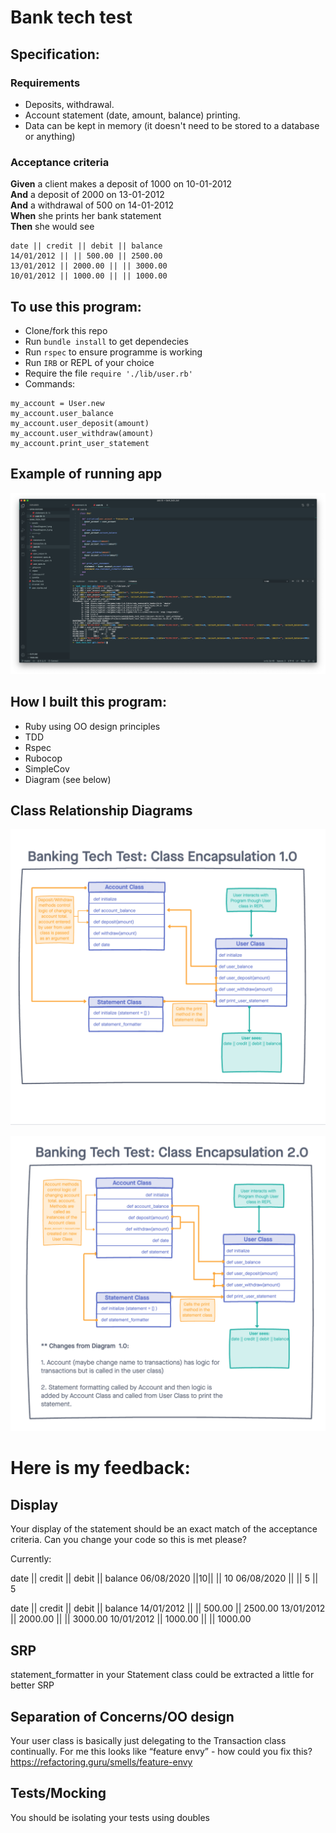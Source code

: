 # Bank tech test

## Specification:

### Requirements
* Deposits, withdrawal.
* Account statement (date, amount, balance) printing.
* Data can be kept in memory (it doesn't need to be stored to a database or anything)

### Acceptance criteria

**Given** a client makes a deposit of 1000 on 10-01-2012  
**And** a deposit of 2000 on 13-01-2012  
**And** a withdrawal of 500 on 14-01-2012  
**When** she prints her bank statement  
**Then** she would see

```
date || credit || debit || balance
14/01/2012 || || 500.00 || 2500.00
13/01/2012 || 2000.00 || || 3000.00
10/01/2012 || 1000.00 || || 1000.00
```

## To use this program:

* Clone/fork this repo
* Run `bundle install` to get dependecies
* Run `rspec` to ensure programme is working
* Run `IRB` or REPL of your choice
* Require the file  `require './lib/user.rb' `
* Commands:
```
my_account = User.new
my_account.user_balance
my_account.user_deposit(amount)
my_account.user_withdraw(amount)
my_account.print_user_statement
```

## Example of running app

![IRB Example of running APP](https://github.com/sophiewo/bank_tech_test/blob/master/assets/IRB_RunningApp.png)

## How I built this program:

- Ruby using OO design principles
- TDD 
 - Rspec
 - Rubocop
 - SimpleCov
- Diagram (see below)

## Class Relationship Diagrams

![Initial Class Diagram](https://github.com/sophiewo/bank_tech_test/blob/master/assets/ClassDiagram_1.png)

![Final Class Diagram](https://github.com/sophiewo/bank_tech_test/blob/master/assets/ClassDiagram_2.png)


# Here is my feedback:
## Display
Your display of the statement should be an exact match of the acceptance criteria.
Can you change your code so this is met please?

Currently:

date || credit || debit || balance
06/08/2020 ||10|| || 10
06/08/2020 || || 5 || 5

date || credit || debit || balance
14/01/2012 || || 500.00 || 2500.00
13/01/2012 || 2000.00 || || 3000.00
10/01/2012 || 1000.00 || || 1000.00

## SRP
statement_formatter in your Statement class could be extracted a little for better SRP

## Separation of Concerns/OO design
Your user class is basically just delegating to the Transaction class continually. For me this looks like “feature envy” - how could you fix this?
       https://refactoring.guru/smells/feature-envy

## Tests/Mocking
You should be isolating your tests using doubles
